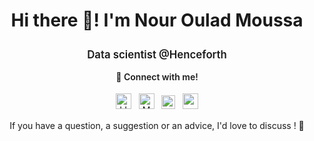 <link rel="stylesheet" href="https://use.fontawesome.com/releases/v5.14.0/css/all.css" integrity="sha384-HzLeBuhoNPvSl5KYnjx0BT+WB0QEEqLprO+NBkkk5gbc67FTaL7XIGa2w1L0Xbgc" crossorigin="anonymous">

# <p style="text-align: center">Hi there 👋! I'm Nour Oulad Moussa</p>

<p style="text-align: center;font-weight: 600;font-size: 1.2em;">Data scientist @Henceforth </p>

<p style="text-align: center;font-weight: 600;"> 🔗 Connect with me!</p>

<p style="text-align: center; align-items: center;">
<a href="https://www.linkedin.com/in/nour-oulad-moussa-678882190/"><img src="https://upload.wikimedia.org/wikipedia/commons/thumb/c/ca/LinkedIn_logo_initials.png/640px-LinkedIn_logo_initials.png" alt="LINKEDIN" height="25" style=" margin:4px"></a>
<a href="https://medium.com/@nour.oulad.moussa"><img src="https://miro.medium.com/v2/resize:fit:1400/1*psYl0y9DUzZWtHzFJLIvTw.png" alt="MEDIUM" height="25" style=" margin:4px"></a>
<a href="mailto:nourom.professional@gmail.com"><img src="https://upload.wikimedia.org/wikipedia/commons/thumb/7/7e/Gmail_icon_%282020%29.svg/2560px-Gmail_icon_%282020%29.svg.png" alt="MEDIUM" height="22" style=" margin:4px"></a>
<a href="https://www.nourom.me"><img src="https://cdn-icons-png.freepik.com/512/3694/3694415.png?ga=GA1.1.934882413.1723645299" height="25" style="margin:4px"></a>
</p>

<p style="text-align: center;">If you have a question, a suggestion or an advice, I'd love to discuss ! 💬</p>
